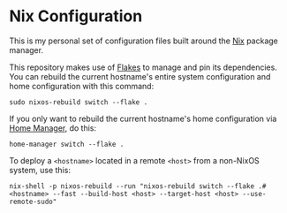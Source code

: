

# Nix Configuration

This is my personal set of configuration files built around the [Nix](https://nixos.org/) package manager.  

This repository makes use of [Flakes](https://nix.dev/concepts/flakes.html) to manage and pin its dependencies. You can rebuild the current hostname's entire system configuration and home configuration with this command:  

    sudo nixos-rebuild switch --flake .

If you only want to rebuild the current hostname's home configuration via [Home Manager](https://nix-community.github.io/home-manager/), do this:  

    home-manager switch --flake .

To deploy a `<hostname>` located in a remote `<host>` from a non-NixOS system, use this:  

    nix-shell -p nixos-rebuild --run "nixos-rebuild switch --flake .#<hostname> --fast --build-host <host> --target-host <host> --use-remote-sudo"

